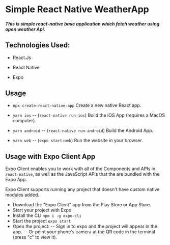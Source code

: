 # Simple React Native WeatherApp

##### This is simple react-native base application which fetch weather using open weather Api.


## Technologies Used:

- React.Js

- React Native

- Expo

## Usage
- ```npx create-react-native-app``` Create a new native React app.

- ```yarn ios``` -- (```react-native run-ios```) Build the iOS App (requires a MacOS computer).

- ```yarn android``` -- (```react-native run-android```) Build the Android App.

- ```yarn web``` -- (```expo start:web```) Run the website in your browser.


## Usage with Expo Client App
Expo Client enables you to work with all of the Components and APIs in ```react-native```, as well as the JavaScript APIs that the are bundled with the Expo App.

Expo Client supports running any project that doesn't have custom native modules added.

- Download the "Expo Client" app from the Play Store or App Store.
- Start your project with Expo
- Install the CLI ```npm i -g expo-cli```
- Start the project ```expo start```
- Open the project:
-- Sign in to expo and the project will appear in the app.
-- Or point your phone's camera at the QR code in the terminal (press "c" to view it).
